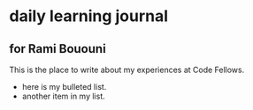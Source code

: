 # daily learning journal

## for Rami Bououni

This is the place to write about my experiences at Code Fellows.

- here is my bulleted list.
- another item in my list.
